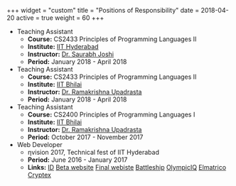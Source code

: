 +++
widget = "custom"
title = "Positions of Responsibility"
date = 2018-04-20
active = true
weight = 60
+++

* Teaching Assistant
  * **Course:** CS2433 Principles of Programming Languages II
  * **Institute:** [IIT Hyderabad](https://iith.ac.in)
  * **Instructor:** [Dr. Saurabh Joshi](https://www.iith.ac.in/~sbjoshi/)
  * **Period:** January 2018 - April 2018
* Teaching Assistant
  * **Course:** CS2433 Principles of Programming Languages II
  * **Institute:** [IIT Bhilai](https://iitbhilai.ac.in)
  * **Instructor:** [Dr. Ramakrishna Upadrasta](https://www.iith.ac.in/~ramakrishna/)
  * **Period:** January 2018 - April 2018
* Teaching Assistant
  * **Course:** CS2400 Principles of Programming Languages I
  * **Institute:** [IIT Bhilai](https://iitbhilai.ac.in)
  * **Instructor:** [Dr. Ramakrishna Upadrasta](https://www.iith.ac.in/~ramakrishna/)
  * **Period:** October 2017 - November 2017
* Web Developer
  * &eta;vision 2017, Technical fest of IIT Hyderabad
  * **Period:** June 2016 - January 2017
  * **Links:**
    [ID](https://github.com/nvision-2017/id)
    [Beta website](https://github.com/nvision-2017/Beta)
    [Final webiste](https://github.com/nvision-2017/Final)
    [Battleship](https://github.com/nvision-2017/Battleship)
    [OlympicIQ](https://github.com/nvision-2017/OlympicIQ)
    [Elmatrico](https://github.com/nvision-2017/elmatrico)
    [Cryptex](https://github.com/nvision-2017/cryptex)

